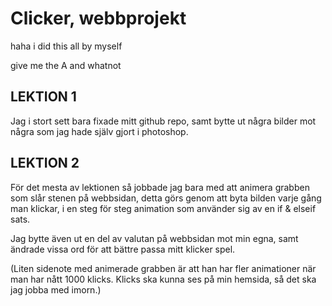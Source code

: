 # Clicker, webbprojekt

haha i did this all by myself

give me the A and whatnot

## LEKTION 1
Jag i stort sett bara fixade mitt github repo, samt bytte ut några bilder mot några som jag hade själv gjort i photoshop.

## LEKTION 2
För det mesta av lektionen så jobbade jag bara med att animera grabben som slår stenen på webbsidan, detta görs genom att byta bilden varje gång man klickar, i en steg för steg animation som använder sig av en if & elseif sats.

Jag bytte även ut en del av valutan på webbsidan mot min egna, samt ändrade vissa ord för att bättre passa mitt klicker spel.

(Liten sidenote med animerade grabben är att han har fler animationer när man har nått 1000 klicks. Klicks ska kunna ses på min hemsida, så det ska jag jobba med imorn.)

